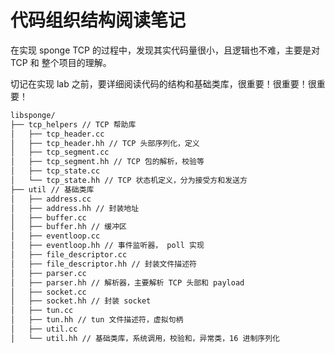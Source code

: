 # 代码组织结构阅读笔记

在实现 sponge TCP 的过程中，发现其实代码量很小，且逻辑也不难，主要是对 TCP 和 整个项目的理解。

切记在实现 lab 之前，要详细阅读代码的结构和基础类库，很重要！很重要！很重要！

```bash
libsponge/
├── tcp_helpers // TCP 帮助库
│   ├── tcp_header.cc
│   ├── tcp_header.hh // TCP 头部序列化，定义
│   ├── tcp_segment.cc
│   ├── tcp_segment.hh // TCP 包的解析，校验等
│   ├── tcp_state.cc
│   └── tcp_state.hh // TCP 状态机定义，分为接受方和发送方
├── util // 基础类库
│   ├── address.cc
│   ├── address.hh // 封装地址
│   ├── buffer.cc
│   ├── buffer.hh // 缓冲区
│   ├── eventloop.cc
│   ├── eventloop.hh // 事件监听器， poll 实现
│   ├── file_descriptor.cc
│   ├── file_descriptor.hh // 封装文件描述符
│   ├── parser.cc
│   ├── parser.hh // 解析器，主要解析 TCP 头部和 payload
│   ├── socket.cc
│   ├── socket.hh // 封装 socket
│   ├── tun.cc
│   ├── tun.hh // tun 文件描述符，虚拟句柄
│   ├── util.cc
│   └── util.hh // 基础类库，系统调用，校验和，异常类，16 进制序列化
```